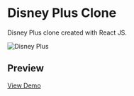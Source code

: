 # Disney Plus Clone

Disney Plus clone created with React JS.

![Disney Plus](https://user-images.githubusercontent.com/70198503/163029185-caba1d22-757a-4e7b-a82a-4c4b80a8f2d6.png)


## Preview
[View Demo](https://disney-plus-c5993.web.app/)



